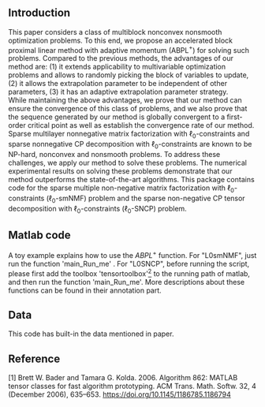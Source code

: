 ## Introduction
This paper considers a class of multiblock nonconvex nonsmooth optimization problems. 
To this end, we propose an accelerated block proximal linear method with adaptive momentum (ABPL$^+$) for solving such problems. Compared to the previous methods, the advantages of our method are: 
(1) it extends applicability to multivariable optimization problems and allows to randomly picking the block of variables to update,  
(2) it allows the extrapolation parameter to be independent of other parameters, 
(3) it has an adaptive extrapolation parameter strategy.  
While maintaining the above advantages, we prove that our method can ensure the convergence of this class of problems, and we also prove that the sequence generated by our method is globally convergent to a first-order critical point as well as establish the convergence rate of our method.  
Sparse multilayer nonnegative matrix factorization with $\ell_0$-constraints and sparse nonnegative CP decomposition with $\ell_0$-constraints are known to be NP-hard, nonconvex and nonsmooth problems.  To address these challenges, we apply our method to solve these problems. 
The numerical experimental results on solving these problems demonstrate that our method outperforms the state-of-the-art algorithms. 
This package contains code for the sparse multiple non-negative matrix factorization with $\ell_0$-constraints ($\ell_0$-smNMF) problem and the sparse non-negative CP tensor decomposition with $\ell_0$-constraints ($\ell_0$-SNCP) problem. 

## Matlab code
A toy example explains how to use the $ABPL^+$ function. For "L0smNMF", just run the function 'main_Run_me' . For "L0SNCP", before running the script, please first add the toolbox 'tensortoolbox'[<sup>2</sup>](#refer-id) to the running path of matlab, and then run the function 'main_Run_me'. More descriptions about these functions can be found in their annotation part.

## Data
This code has built-in the data mentioned in paper. 

## Reference
<div id="refer-id"></div>
<!-- [1] Yang W, Min W. An Accelerated Block Proximal Framework with Adaptive Momentum for Nonconvex and Nonsmooth Optimization -->

[1] Brett W. Bader and Tamara G. Kolda. 2006. Algorithm 862: MATLAB tensor classes for fast algorithm prototyping. ACM Trans. Math. Softw. 32, 4 (December 2006), 635–653. https://doi.org/10.1145/1186785.1186794
